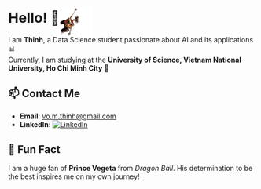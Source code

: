 # Hello! 👋      <img src="assets/walle.gif" alt="Wall-E hanging around" width="70" style="vertical-align:bottom; margin-bottom:-25px; margin-left:-10px;">


I am **Thinh**, a Data Science student passionate about AI and its applications 📊  
Currently, I am studying at the **University of Science, Vietnam National University, Ho Chi Minh City** 🔬

## 📫 Contact Me

- **Email**: [vo.m.thinh@gmail.com](mailto:vo.m.thinh@gmail.com)  
- **LinkedIn**: [![LinkedIn](https://img.shields.io/badge/LinkedIn-ThinhVoMinh-blue?style=flat&logo=linkedin)](https://www.linkedin.com/in/vmthinh)

## 👾 Fun Fact

I am a huge fan of **Prince Vegeta** from *Dragon Ball*. His determination to be the best inspires me on my own journey!